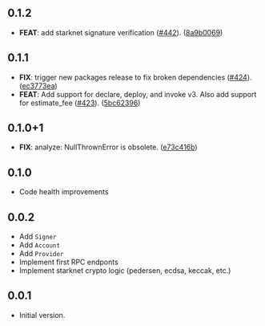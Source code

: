 ## 0.1.2

 - **FEAT**: add starknet signature verification ([#442](https://github.com/focustree/starknet.dart/issues/442)). ([8a9b0069](https://github.com/focustree/starknet.dart/commit/8a9b00698a647a11d3039d0f2c41e8b539f57dd8))

## 0.1.1

 - **FIX**: trigger new packages release to fix broken dependencies ([#424](https://github.com/focustree/starknet.dart/issues/424)). ([ec3773ea](https://github.com/focustree/starknet.dart/commit/ec3773ea7a2725f4c30b641e86699bcec0eba2c0))
 - **FEAT**: Add support for declare, deploy, and invoke v3. Also add support for estimate_fee ([#423](https://github.com/focustree/starknet.dart/issues/423)). ([5bc62396](https://github.com/focustree/starknet.dart/commit/5bc62396864ec1b93faf31636532407088434025))

## 0.1.0+1

 - **FIX**: analyze: NullThrownError is obsolete. ([e73c416b](https://github.com/focustree/starknet.dart/commit/e73c416b2a18a881c73e8fbb46380f47dbb9789f))

## 0.1.0

- Code health improvements

## 0.0.2

- Add `Signer`
- Add `Account`
- Add `Provider`
- Implement first RPC endponts
- Implement starknet crypto logic (pedersen, ecdsa, keccak, etc.)

## 0.0.1

- Initial version.
